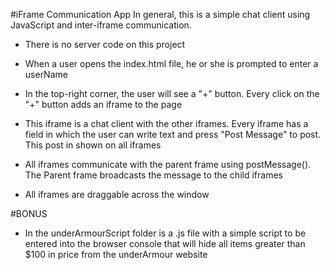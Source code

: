 #iFrame Communication App
In general, this is a simple chat client using JavaScript and inter-iframe communication. 

+ There is no server code on this project

+ When a user opens the index.html file, he or she is prompted to enter a userName

+ In the top-right corner, the user will see a "+" button. Every click on the "+" button adds an iframe to the page

+ This iframe is a chat client with the other iframes. Every iframe has a field in which the user can write text  and press "Post Message" to post. This post in shown on all iframes 

+ All iframes communicate with the parent frame using postMessage(). The Parent frame broadcasts the message to the child iframes

+ All iframes are draggable across the window

#BONUS
+ In the underArmourScript folder is a .js file with a simple script to be entered into the browser console that will hide all items greater than $100 in price from the underArmour website
